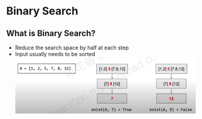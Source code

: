 # Binary Search
## What is Binary Search?
* Reduce the search space by half at each step
* Input usually needs to be sorted
![Binary Search Visualization](../Src/BinarySearchExample.png)